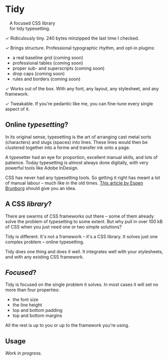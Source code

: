 Tidy
====

 A focused CSS library  
 for tidy typesetting.

✓ Ridiculously tiny. 240 bytes minzipped the last time I checked.

✓ Brings structure. Professional typographic rhythm, and opt-in plugins:

* a real baseline grid (coming soon)
* professional tables (coming soon)
* proper sub- and superscripts (coming soon)
* drop caps (coming soon)
* rules and borders (coming soon)

✓ Works out of the box. With any font, any layout, any stylesheet, and any framework.

✓ Tweakable. If you're pedantic like me, you can fine-tune every single aspect of it.


Online *typesetting*?
---------------------

In its original sense, typesetting is the art of arranging cast metal sorts (characters) and slugs (spaces) into lines. These lines would then be clustered together into a forme and transfer ink onto a page.

A typesetter had an eye for proportion, excellent manual skills, and lots of patience. Today typesetting is almost always done digitally, with very powerful tools like Adobe InDesign.

CSS has never had any typesetting tools. So getting it right has meant a lot of manual labour – much like in the old times. [This article by Espen Brunborg][1] should give you an idea.

[1]: http://www.smashingmagazine.com/2012/12/17/css-baseline-the-good-the-bad-and-the-ugly/  "CSS Baseline: The Good, The Bad And The Ugly"


A CSS *library*?
----------------

There are swarms of CSS frameworks out there – some of them already solve the problem of typesetting to some extent. But why pull in over 100 kB of CSS when you just need one or two simple solutions?

Tidy is different. It's not a framework – it's a CSS library. It solves just one complex problem – online typesetting.

Tidy does one thing and does it well. It integrates well with your stylesheets, and with any existing CSS framework.


*Focused*?
--------

Tidy is focused on the single problem it solves. In most cases it will set no more than four properties:

* the font size
* the line height
* top and bottom padding
* top and bottom margins

All the rest is up to you or up to the framework you're using.


Usage
-----

_Work in progress._
